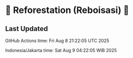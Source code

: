 
# 🌳 Reforestation (Reboisasi) 🌲

## Last Updated

GitHub Actions time: Fri Aug  8 21:22:05 UTC 2025

Indonesia/Jakarta time: Sat Aug  9 04:22:05 WIB 2025
